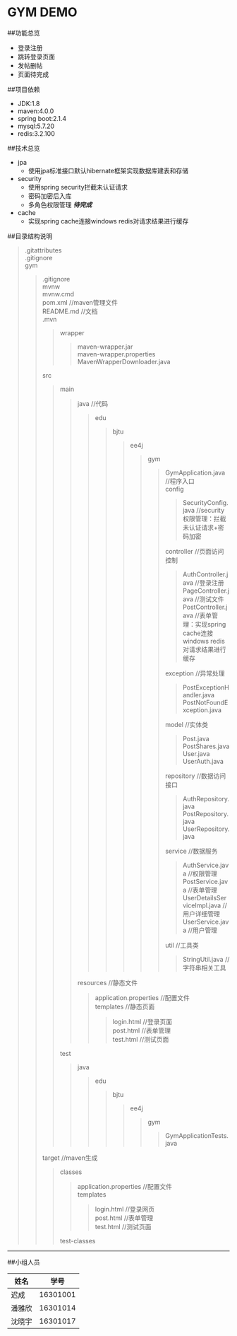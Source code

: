 GYM DEMO
===========================
##功能总览
* 登录注册
* 跳转登录页面
* 发帖删帖
* 页面待完成

##项目依赖
* JDK:1.8
* maven:4.0.0
* spring boot:2.1.4
* mysql:5.7.20
* redis:3.2.100

##技术总览
* jpa
    * 使用jpa标准接口默认hibernate框架实现数据库建表和存储
* security
    * 使用spring security拦截未认证请求
    * 密码加密后入库
    * 多角色权限管理 ***待完成***
* cache
    * 实现spring cache连接windows redis对请求结果进行缓存
    
##目录结构说明  
> .gitattributes  
> .gitignore  
> gym   
>> .gitignore  
>> mvnw  
>> mvnw.cmd  
>> pom.xml                                                       //maven管理文件  
>> README.md                                                     //文档      
>> .mvn  
>>> wrapper  
>>>> maven-wrapper.jar  
>>>> maven-wrapper.properties  
>>>> MavenWrapperDownloader.java   
>>  
>> src  
>>> main  
>>>> java                                                    //代码  
>>>>> edu  
>>>>>> bjtu  
>>>>>>> ee4j  
>>>>>>>> gym  
>>>>>>>>> GymApplication.java                 //程序入口  
>>>>>>>>> config  
>>>>>>>>>> SecurityConfig.java             //security权限管理：拦截未认证请求+密码加密    
>>>>>>>>>
>>>>>>>>> controller                           //页面访问控制  
>>>>>>>>>> AuthController.java             //登录注册  
>>>>>>>>>> PageController.java             //测试文件  
>>>>>>>>>> PostController.java             //表单管理：实现spring cache连接windows redis对请求结果进行缓存  
>>>>>>>>>
>>>>>>>>> exception                            //异常处理  
>>>>>>>>>> PostExceptionHandler.java  
>>>>>>>>>> PostNotFoundException.java   
>>>>>>>>>
>>>>>>>>> model                                //实体类  
>>>>>>>>>> Post.java  
>>>>>>>>>> PostShares.java  
>>>>>>>>>> User.java  
>>>>>>>>>> UserAuth.java  
>>>>>>>>>
>>>>>>>>> repository                           //数据访问接口  
>>>>>>>>>> AuthRepository.java  
>>>>>>>>>> PostRepository.java  
>>>>>>>>>> UserRepository.java   
>>>>>>>>>
>>>>>>>>> service                              //数据服务  
>>>>>>>>>> AuthService.java                //权限管理  
>>>>>>>>>> PostService.java                //表单管理  
>>>>>>>>>> UserDetailsServiceImpl.java     //用户详细管理  
>>>>>>>>>> UserService.java                //用户管理    
>>>>>>>>>
>>>>>>>>> util                                 //工具类  
>>>>>>>>>> StringUtil.java                //字符串相关工具  
>>>> 
>>>> resources                                               //静态文件  
>>>>> application.properties                             //配置文件   
>>>>> templates                                           //静态页面  
>>>>>> login.html                                    //登录页面  
>>>>>> post.html                                     //表单管理  
>>>>>> test.html                                     //测试页面    
>>> 
>>> test  
>>>> java  
>>>>> edu  
>>>>>> bjtu  
>>>>>>> ee4j  
>>>>>>>> gym  
>>>>>>>>> GymApplicationTests.java   
>>
>> target                                                        //maven生成  
>>> classes  
>>>> application.properties                                //配置文件    
>>>> templates  
>>>>> login.html                                       //登录网页  
>>>>> post.html                                        //表单管理  
>>>>> test.html                                        //测试页面    
>>>
>>> test-classes       
***                                           
##小组人员

|姓名|学号|
|---|---|
|迟成|16301001|
|潘雅欣|16301014|
|沈晓宇|16301017|